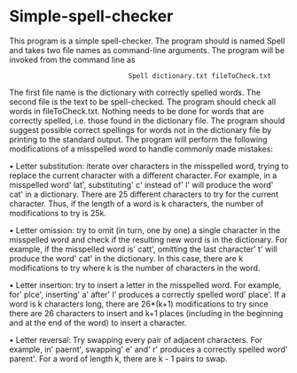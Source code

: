 # Simple-spell-checker
This program is a simple spell-checker. The program should is named Spell and takes two file names as command-line arguments. The program will be invoked from the command line as 
                                  
                                  Spell dictionary.txt fileToCheck.txt

The first file name is the dictionary with correctly spelled words. The second file is the text to be spell-checked. The program should check all words in fileToCheck.txt. Nothing needs to be done for words that are correctly spelled, i.e. those found in the dictionary file. The program should suggest possible correct spellings for words not in the dictionary file by printing to the standard output. The program will perform the following modifications of a misspelled word to handle commonly made mistakes:

  • Letter substitution: iterate over characters in the misspelled word, trying to replace the current character with a different character. For example, in a misspelled word' lat', substituting' c' instead of' l' will produce the word' cat' in a dictionary. There are 25 different characters to try for the current character. Thus, if the length of a word is k characters, the number of modifications to try is 25k.
  
  • Letter omission: try to omit (in turn, one by one) a single character in the misspelled word and check if the resulting new word is in the dictionary. For example, if the misspelled word is' catt', omitting the last character' t' will produce the word' cat' in the dictionary. In this case, there are k modifications to try where k is the number of characters in the word.
  
  • Letter insertion: try to insert a letter in the misspelled word. For example, for' plce', inserting' a' after' l' produces a correctly spelled word' place'. If a word is k characters long, there are 26*(k+1) modifications to try since there are 26 characters to insert and k+1 places (including in the beginning and at the end of the word) to insert a character.
  
  • Letter reversal: Try swapping every pair of adjacent characters. For example, in' paernt', swapping' e' and' r' produces a correctly spelled word' parent'. For a word of length k, there are k - 1 pairs to swap.
